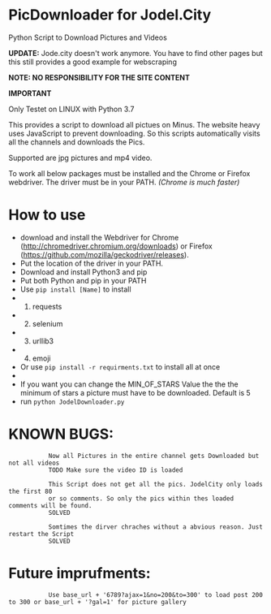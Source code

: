 
# PicDownloader for Jodel.City

Python Script to Download Pictures and Videos

**UPDATE:** Jode.city doesn't work anymore. You have to find other pages but this still provides a good example for webscraping

**NOTE: NO RESPONSIBILITY FOR THE SITE CONTENT**

**IMPORTANT**

Only Testet on LINUX with Python 3.7

This provides a script to download all pictues on Minus. The website heavy uses JavaScript to prevent downloading. So this scripts automatically visits all the channels and downloads the Pics.

Supported are jpg pictures and mp4 video.

To work all below packages must be installed and the Chrome or Firefox webdriver.
The driver must be in your PATH. *(Chrome is much faster)*

# How to use

* download and install the Webdriver for Chrome (http://chromedriver.chromium.org/downloads) or Firefox (https://github.com/mozilla/geckodriver/releases).
* Put the location of the driver in your PATH.
* Download and install Python3 and pip
* Put both Python and pip in your PATH
* Use `pip install [Name]` to install 
* 1. requests
* 2. selenium
* 3. urllib3
* 4. emoji
* Or use `pip install -r requirments.txt` to install all at once
*
* If you want you can change the MIN_OF_STARS Value the the the minimum of stars a picture must have to be downloaded. Default is 5
* run `python JodelDownloader.py`


# KNOWN BUGS:

               Now all Pictures in the entire channel gets Downloaded but not all videos
               TODO Make sure the video ID is loaded

               This Script does not get all the pics. JodelCity only loads the first 80
               or so comments. So only the pics within thes loaded comments will be found.
               SOLVED

               Somtimes the dirver chraches without a abvious reason. Just restart the Script
               SOLVED

# Future imprufments:

               Use base_url + '6789?ajax=1&no=200&to=300' to load post 200 to 300 or base_url + '?gal=1' for picture gallery
